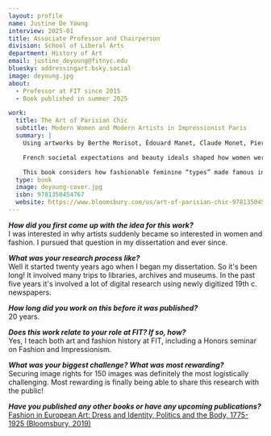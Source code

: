 ```yaml
---
layout: profile
name: Justine De Young
interview: 2025-01
title: Associate Professor and Chairperson
division: School of Liberal Arts
department: History of Art
email: justine_deyoung@fitnyc.edu
bluesky: addressingart.bsky.social
image: deyoung.jpg
about:
  - Professor at FIT since 2015
  - Book published in summer 2025

work:
  title: The Art of Parisian Chic
  subtitle: Modern Women and Modern Artists in Impressionist Paris
  summary: |
    Using artworks by Berthe Morisot, Édouard Manet, Claude Monet, Pierre-Auguste Renoir, and others, *The Art of Parisian Chic* explores how women and artists in Impressionist Paris (1855-1885) crafted their public images to exploit and resist stereotypes.

    French societal expectations and beauty ideals shaped how women were seen and how they chose to present themselves in public – whether on the street, in a photograph, or in a portrait on the walls of the annual Paris Salon. On Paris's broad new boulevards and in its public parks and theaters, women dressed to impress anonymous strangers as well as their friends. They even circulated aspirational photographs of themselves. Looking at a rich array of visual sources – from portraits to modern-life paintings, and from photographs to fashion plates – Justine De Young reveals how women were seen, how they aspired to be seen, and how they navigated public life in Second Empire and Belle Époque Paris. 

    This book considers how fashionable feminine “types” made famous in books, caricatures, and paintings created a visual lexicon and stylistic guide for women. Men and women alike relied on these types – *cocotte* (mistress), *jeune veuve* (young widow), *amazone* (independent equestrienne), *demoiselle de magasin* (shopgirl), and *Parisienne* (chic Parisian woman) – to judge the class, character, morality, and worth of strangers. With a rich set of illustrations from the Impressionist canon and beyond, *The Art of Parisian Chic* shows how modern women used fashion and these stereotypes to construct and reinvent their identities.
  type: book
  image: deyoung-cover.jpg
  isbn: 9781350454767
  website: https://www.bloomsbury.com/us/art-of-parisian-chic-9781350454767/
---
```

***How did you first come up with the idea for this work?***  
I was interested in why artists suddenly became so interested in women and fashion. I pursued that question in my dissertation and ever since.

***What was your research process like?***  
Well it started twenty years ago when I began my dissertation. So it's been long! It involved many trips to libraries, archives and museums. In the past five years it's involved a lot of digital research using newly digitized 19th c. newspapers.

***How long did you work on this before it was published?***  
20 years.

***Does this work relate to your role at FIT? If so, how?***  
Yes, I teach both art and fashion history at FIT, including a Honors seminar on Fashion and Impressionism.

***What was your biggest challenge? What was most rewarding?***  
Securing image rights for 150 images was definitely the most logistically challenging. Most rewarding is finally being able to share this research with the public!

***Have you published any other books or have any upcoming publications?***  
[Fashion in European Art: Dress and Identity, Politics and the Body, 1775-1925 (Bloomsbury, 2019)](https://www.bloomsbury.com/us/fashion-in-european-art-9781788314480/)
